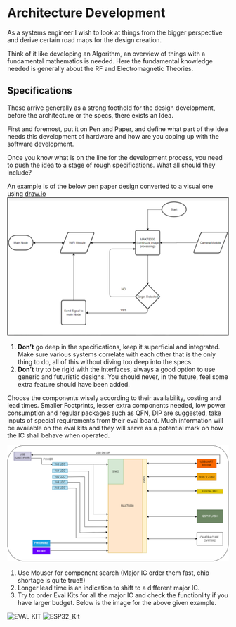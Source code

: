 # Architecture Development
As a systems engineer I wish to look at things from the bigger perspective and derive certain road maps for the design creation. 

Think of it like developing an Algorithm, an overview of things with a fundamental mathematics is needed.
Here the fundamental knowledge needed is generally about the RF and Electromagnetic Theories.

## Specifications
These arrive generally as a strong foothold for the design development, before the architecture or the specs, there exists an Idea.

First and foremost, put it on Pen and Paper, and define what part of the Idea needs this development of hardware and how are you coping up with the software development.

Once you know what is on the line for the development process, you need to push the idea to a stage of rough specifications. What all should they include?

An example is of the below pen paper design converted to a visual one using [draw.io](draw.io)
![MAX78000 DL Board Design_Overview](Overview_arch.png)

1. **Don’t** go deep in the specifications, keep it superficial and integrated. Make sure various systems correlate with each other that is the only thing to do, all of this without diving too deep into the specs.
2. **Don’t** try to be rigid with the interfaces, always a good option to use generic and futuristic designs. You should never, in the future, feel some extra feature should have been added.

Choose the components wisely according to their availability, costing and lead times. Smaller Footprints, lesser extra components needed, low power consumption and regular packages such as QFN, DIP are suggested, take inputs of special requirements from their eval board. Much information will be available on the eval kits and they will serve as a potential mark on how the IC shall behave when operated.

![MAX78000 DL Board Design](MAX78000BOARD.png)

1. Use Mouser for component search (Major IC order them fast, chip shortage is quite true!!)
2. Longer lead time is an indication to shift to a different major IC.
3. Try to order Eval Kits for all the major IC and check the functionlity if you have larger budget. Below is the image for the above given example.

![EVAL KIT](https://user-images.githubusercontent.com/60318299/209854283-1cdc1c82-b649-4d8d-921b-4af359ac1a7a.png)
![ESP32_Kit](https://user-images.githubusercontent.com/60318299/209854502-92f74f66-4a48-4290-826b-409d0c2c1412.png)
